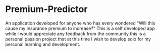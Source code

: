# Premium-Predictor
An application developed for anyone who has every wondered "Will this cause my insurance premium to increase?"
This is a self developed app while I would appreciate any feedback from the community this is a personal passion project that at this time I wish to develop solo for my personal learning and development. 
